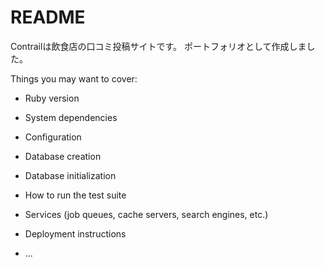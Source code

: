# README

Contrailは飲食店の口コミ投稿サイトです。
ポートフォリオとして作成しました。

Things you may want to cover:

*   Ruby version

* System dependencies

* Configuration

* Database creation

* Database initialization

* How to run the test suite

* Services (job queues, cache servers, search engines, etc.)

* Deployment instructions

* ...
